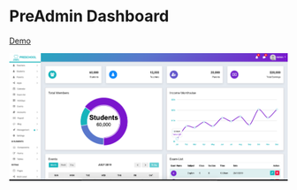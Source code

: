 
# PreAdmin Dashboard
[Demo]( https://jsdev63.github.io/preadmin-dashboard/)

[![](assets/images/screen.png "Title")]( https://jsdev63.github.io/preadmin-dashboard/)
